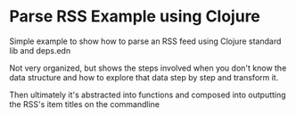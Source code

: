# Parse RSS Example using Clojure

Simple example to show how to parse an RSS feed using Clojure standard lib and deps.edn

Not very organized, but shows the steps involved when you don't know the data structure
and how to explore that data step by step and transform it.

Then ultimately it's abstracted into functions and composed into outputting the RSS's item titles on the commandline